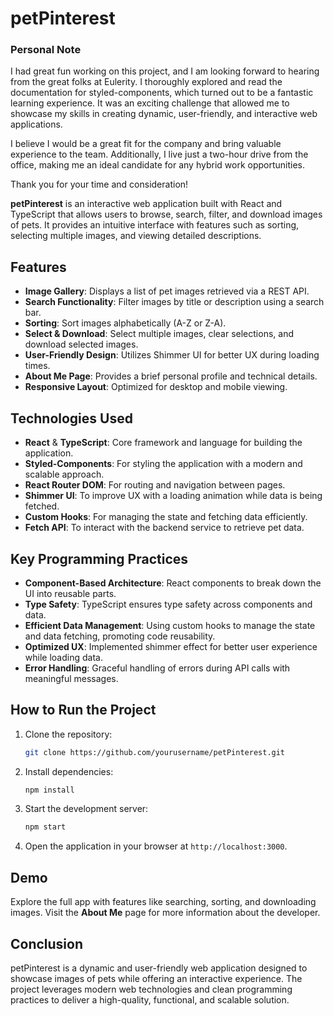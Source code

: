 
# petPinterest
### Personal Note
I had great fun working on this project, and I am looking forward to hearing from the great folks at Eulerity. I thoroughly explored and read the documentation for styled-components, which turned out to be a fantastic learning experience. It was an exciting challenge that allowed me to showcase my skills in creating dynamic, user-friendly, and interactive web applications.

I believe I would be a great fit for the company and bring valuable experience to the team. Additionally, I live just a two-hour drive from the office, making me an ideal candidate for any hybrid work opportunities.

Thank you for your time and consideration!

**petPinterest** is an interactive web application built with React and TypeScript that allows users to browse, search, filter, and download images of pets. It provides an intuitive interface with features such as sorting, selecting multiple images, and viewing detailed descriptions.

## Features

- **Image Gallery**: Displays a list of pet images retrieved via a REST API.
- **Search Functionality**: Filter images by title or description using a search bar.
- **Sorting**: Sort images alphabetically (A-Z or Z-A).
- **Select & Download**: Select multiple images, clear selections, and download selected images.
- **User-Friendly Design**: Utilizes Shimmer UI for better UX during loading times.
- **About Me Page**: Provides a brief personal profile and technical details.
- **Responsive Layout**: Optimized for desktop and mobile viewing.

## Technologies Used

- **React** & **TypeScript**: Core framework and language for building the application.
- **Styled-Components**: For styling the application with a modern and scalable approach.
- **React Router DOM**: For routing and navigation between pages.
- **Shimmer UI**: To improve UX with a loading animation while data is being fetched.
- **Custom Hooks**: For managing the state and fetching data efficiently.
- **Fetch API**: To interact with the backend service to retrieve pet data.

## Key Programming Practices

- **Component-Based Architecture**: React components to break down the UI into reusable parts.
- **Type Safety**: TypeScript ensures type safety across components and data.
- **Efficient Data Management**: Using custom hooks to manage the state and data fetching, promoting code reusability.
- **Optimized UX**: Implemented shimmer effect for better user experience while loading data.
- **Error Handling**: Graceful handling of errors during API calls with meaningful messages.

## How to Run the Project

1. Clone the repository:
   ```bash
   git clone https://github.com/yourusername/petPinterest.git
   ```
2. Install dependencies:
   ```bash
   npm install
   ```
3. Start the development server:
   ```bash
   npm start
   ```
4. Open the application in your browser at `http://localhost:3000`.

## Demo

Explore the full app with features like searching, sorting, and downloading images. Visit the **About Me** page for more information about the developer.

## Conclusion

petPinterest is a dynamic and user-friendly web application designed to showcase images of pets while offering an interactive experience. The project leverages modern web technologies and clean programming practices to deliver a high-quality, functional, and scalable solution.

